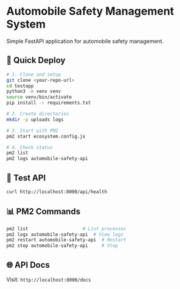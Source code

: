 # Automobile Safety Management System

Simple FastAPI application for automobile safety management.

## 🚀 Quick Deploy

```bash
# 1. Clone and setup
git clone <your-repo-url>
cd testapp
python3 -m venv venv
source venv/bin/activate
pip install -r requirements.txt

# 2. Create directories
mkdir -p uploads logs

# 3. Start with PM2
pm2 start ecosystem.config.js

# 4. Check status
pm2 list
pm2 logs automobile-safety-api
```

## 📱 Test API

```bash
curl http://localhost:8000/api/health
```

## 📊 PM2 Commands

```bash
pm2 list                    # List processes
pm2 logs automobile-safety-api  # View logs
pm2 restart automobile-safety-api  # Restart
pm2 stop automobile-safety-api     # Stop
```

## 🌐 API Docs

Visit: `http://localhost:8000/docs`
